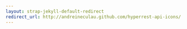 ```yaml
---
layout: strap-jekyll-default-redirect
redirect_url: http://andreineculau.github.com/hyperrest-api-icons/
---
```


